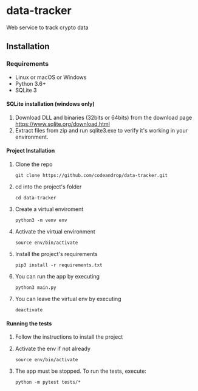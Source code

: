 # data-tracker

Web service to track crypto data

## Installation

### Requirements
- Linux or macOS or Windows
- Python 3.6+
- SQLite 3

#### SQLite installation (windows only)
1. Download DLL and binaries (32bits or 64bits) from the download page https://www.sqlite.org/download.html
2. Extract files from zip and run sqlite3.exe to verify it's working in your environment.


#### Project Installation

1. Clone the repo

    `git clone https://github.com/codeandrop/data-tracker.git`

2. cd into the project's folder

    `cd data-tracker`

3. Create a virtual enviroment

    `python3 -m venv env`

4. Activate the virtual environment

    `source env/bin/activate`

5. Install the project's requirements

    `pip3 install -r requirements.txt`

6. You can run the app by executing

    `python3 main.py`

7. You can leave the virtual env by executing

    `deactivate`


#### Running the tests

1. Follow the instructions to install the project

2. Activate the env if not already

    `source env/bin/activate`

3. The app must be stopped. To run the tests, execute:

    `python -m pytest tests/*`
